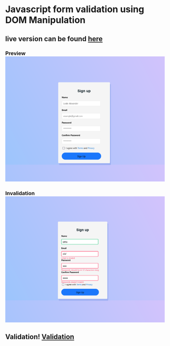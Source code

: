 # Javascript form validation using DOM Manipulation

## live version can be found [here](https://statuesque-pony-b0928f.netlify.app/)
### Preview ![Preview](./images/preview.png)
### Invalidation ![Invalidation](./images/invalid.png)
## Validation! [Validation](./images/valid.png)